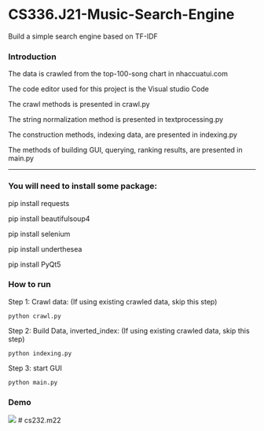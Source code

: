 ﻿# CS336.J21-Music-Search-Engine
  Build a simple search engine based on TF-IDF

### Introduction

  The data is crawled from the top-100-song chart in nhaccuatui.com

  The code editor used for this project is the Visual studio Code

  The crawl methods is presented in crawl.py

  The string normalization method is presented in textprocessing.py

  The construction methods, indexing data, are presented in indexing.py

  The methods of building GUI, querying, ranking results, are presented in main.py 

---------------------------------------------------------------------------------------------------------

### You will need to install some package:

  pip install requests

  pip install beautifulsoup4

  pip install selenium

  pip install underthesea

  pip install PyQt5


### How to run

Step 1: Crawl data: (If using existing crawled data, skip this step)

  `python crawl.py `


Step 2: Build Data, inverted_index: (If using existing crawled data, skip this step)

  `python indexing.py `

Step 3: start GUI

 `python main.py `

### Demo
<img src="https://i.imgur.com/xSvD9fD.png">
# cs232.m22
